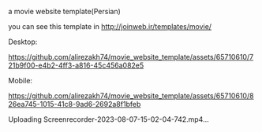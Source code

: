 a movie website template(Persian)

you can see this template in http://joinweb.ir/templates/movie/

Desktop:

https://github.com/alirezakh74/movie_website_template/assets/65710610/721b9f00-e4b2-4ff3-a816-45c456a082e5

Mobile:


https://github.com/alirezakh74/movie_website_template/assets/65710610/826ea745-1015-41c8-9ad6-2692a8f1bfeb



Uploading Screenrecorder-2023-08-07-15-02-04-742.mp4…


